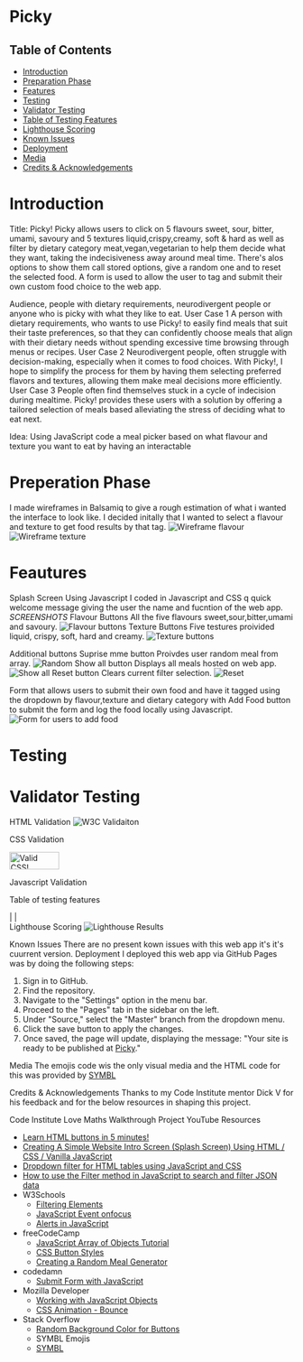 # Picky

## Table of Contents

- [Introduction](#introduction)
- [Preparation Phase](#preparation-phase)
- [Features](#features)
- [Testing](#testing)
- [Validator Testing](#validator-testing)
- [Table of Testing Features](#table-of-testing-features)
- [Lighthouse Scoring](#lighthouse-scoring)
- [Known Issues](#known-issues)
- [Deployment](#deployment)
- [Media](#media)
- [Credits & Acknowledgements](#credits--acknowledgements)


# Introduction
Title: Picky! 
Picky allows users to click on 5 flavours sweet, sour, bitter, umami, savoury  and 5 textures liquid,crispy,creamy, soft  & hard as well as filter by dietary category meat,vegan,vegetarian to help them decide what they want, taking the indecisiveness away around meal time. There's alos options to show them call stored options, give a random one and to reset the selected food.
A form is used to allow the user to tag and submit their own custom food choice to the web app.

Audience, people with dietary requirements, neurodivergent people or anyone who is picky with what they like to eat.
User Case 1 
A person with dietary requirements, who wants to use Picky! to easily find meals that suit their taste preferences, so that they can confidently choose meals that align with their dietary needs without spending excessive time browsing through menus or recipes.
User Case 2
Neurodivergent people, often struggle with decision-making, especially when it comes to food choices. With Picky!, I hope to simplify the process for them by having them selecting preferred flavors and textures, allowing them make meal decisions more efficiently.
User Case 3
People often find themselves stuck in a cycle of indecision during mealtime. Picky! provides these users with a solution by offering a tailored selection of meals based  alleviating the stress of deciding what to eat next.

Idea: Using JavaScript code a meal picker based on what flavour and texture you want to eat by having an interactable 

# Preperation Phase
I made wireframes in Balsamiq to give a rough estimation of what i wanted the interface to look like. I decided initally that I wanted to select a flavour and texture to get food results by that tag.
![Wireframe flavour](https://github.com/donaltwo/Picky/assets/155965788/082ca0d7-50a0-4c32-8508-b5cd82bb3876)
![Wireframe texture](https://github.com/donaltwo/Picky/assets/155965788/3592e62c-634b-4020-9d1c-48375e7392e0)

# Feautures
Splash Screen
Using Javascript I coded in Javascript and CSS q quick welcome message giving the user the name and fucntion of the web app.
*SCREENSHOTS*
Flavour Buttons
All the five flavours sweet,sour,bitter,umami and savoury.
![Flavour buttons](https://github.com/donaltwo/Picky/assets/155965788/af66032e-0e7d-46ec-bb9e-92741653b819)
Texture Buttons
Five testures proivided liquid, crispy, soft, hard and creamy.
![Texture buttons](https://github.com/donaltwo/Picky/assets/155965788/deddd6e4-d04c-423e-9b6a-e167e0cdf597)

Additional buttons
Suprise mme button
Proivdes user random meal from array. 
![Random](https://github.com/donaltwo/Picky/assets/155965788/5abbf8ff-29a9-4d1d-9ed5-f866c2a61980)
Show all button
Displays all meals hosted on web app.
![Show all](https://github.com/donaltwo/Picky/assets/155965788/57d57e84-598b-467b-81fc-f8316a1de488)
Reset button
Clears current filter selection.
![Reset](https://github.com/donaltwo/Picky/assets/155965788/244ba117-e0ab-47b4-b020-b5f8bd1f63f9)

Form that allows users to submit their own food and have it tagged using the dropdown by flavour,texture and dietary category with Add Food button to submit the form and log the food locally using Javascript.
![Form for users to add food](https://github.com/donaltwo/Picky/assets/155965788/6c53cd8d-c6a9-45ae-9e98-c792e814637b)


 # Testing

 # Validator Testing 


HTML Validation
![W3C Validaiton](https://github.com/donaltwo/Picky/assets/155965788/d2962b2d-c5cb-4eee-babe-ca3c81f2b8e8)

CSS Validation
<p>
    <a href="http://jigsaw.w3.org/css-validator/check/referer">
        <img style="border:0;width:88px;height:31px"
            src="http://jigsaw.w3.org/css-validator/images/vcss"
            alt="Valid CSS!" />
    </a>
</p>
Javascript Validation
 

 Table of testing features

|                    |                                  
 Lighthouse Scoring
![Lighthouse Results](https://github.com/donaltwo/Picky/assets/155965788/e5e3e9d7-a102-4585-8d30-ae98d197b0b2)

Known Issues
There are no present kown issues with this web app it's it's cuurrent version.
Deployment 
I deployed this web app via GitHub Pages was by doing the following steps:
1. Sign in to GitHub.
2. Find the repository.
3. Navigate to the "Settings" option in the menu bar.
4. Proceed to the "Pages" tab in the sidebar on the left.
5. Under "Source," select the "Master" branch from the dropdown menu.
6. Click the save button to apply the changes.
7. Once saved, the page will update, displaying the message: "Your site is ready to be published at [Picky](https://donaltwo.github.io/Picky/)."

Media
The emojis code wis the only visual media and the HTML code for this was provided by [SYMBL](https://symbl.cc/en/)

Credits & Acknowledgements
Thanks to my Code Institute mentor Dick V for his feedback and for the below resources in shaping this project.

Code Institute
Love Maths Walkthrough Project
 YouTube Resources
  - [Learn HTML buttons in 5 minutes!](https://www.youtube.com/watch?v=tDqTXipQmBU)
  - [Creating A Simple Website Intro Screen (Splash Screen) Using HTML / CSS / Vanilla JavaScript](https://www.youtube.com/watch?v=MOlaldp1Fv4)
  - [Dropdown filter for HTML tables using JavaScript and CSS](https://www.youtube.com/watch?v=tYdlt9q6Iug)
  - [How to use the Filter method in JavaScript to search and filter JSON data](https://www.youtube.com/watch?v=0WPCyqW6N7Y)
- W3Schools
  - [Filtering Elements](https://www.w3schools.com/howto/howto_js_filter_elements.asp)
  - [JavaScript Event onfocus](https://www.w3schools.com/js/tryit.asp?filename=tryjs_event_onfocus)
  - [Alerts in JavaScript](https://www.w3schools.com/howto/howto_js_alert.asp)
- freeCodeCamp
  - [JavaScript Array of Objects Tutorial](https://www.freecodecamp.org/news/javascript-array-of-objects-tutorial-how-to-create-update-and-loop-through-objects-using-js-array-methods/)
  - [CSS Button Styles](https://www.freecodecamp.org/news/css-button-style-hover-color-and-background)
  - [Creating a Random Meal Generator](https://www.freecodecamp.org/news/creating-a-random-meal-generator/)
- codedamn
  - [Submit Form with JavaScript](https://codedamn.com/news/javascript/submit-form-with-javascript)
- Mozilla Developer
  - [Working with JavaScript Objects](https://developer.mozilla.org/en-US/docs/Web/JavaScript/Guide/Working_with_objects)
  - [CSS Animation - Bounce](https://www.tutorialspoint.com/css/css_animation_bounce.htm)
- Stack Overflow
  - [Random Background Color for Buttons](https://stackoverflow.com/questions/61995995/how-to-give-random-background-color-to-list-of-buttons)
  - SYMBL Emojis
  -  [SYMBL](https://symbl.cc/en/)
